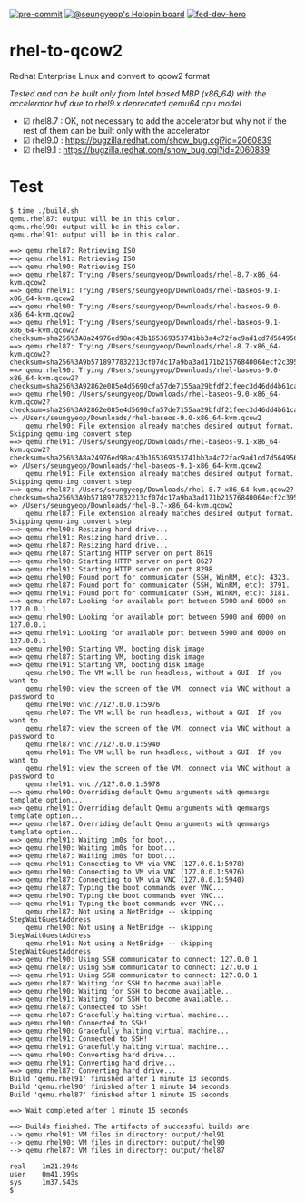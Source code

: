 [![pre-commit](https://github.com/ibm-xaas/rhel-to-qcow2/actions/workflows/pre-commit.yml/badge.svg?branch=main)](https://github.com/ibm-xaas/rhel-to-qcow2/actions/workflows/pre-commit.yml)
[![@seungyeop's Holopin board](https://holopin.me/seungyeop)](https://holopin.io/@seungyeop)
[![fed-dev-hero](https://images.credly.com/size/220x220/images/2b1a505f-ece9-445b-b830-38ef5141b5a3/IBM-Federated-Developer-Hero.png)](https://www.credly.com/badges/406d727d-0799-4de7-88fe-b0ef2528375a/public_url)

# rhel-to-qcow2
Redhat Enterprise Linux and convert to qcow2 format

*Tested and can be built only from Intel based MBP (x86_64) with the accelerator hvf due to rhel9.x deprecated qemu64 cpu model*

* &#9745; rhel8.7 : OK, not necessary to add the accelerator but why not if the rest of them can be built only with the accelerator
* &#9745; rhel9.0 : https://bugzilla.redhat.com/show_bug.cgi?id=2060839
* &#9745; rhel9.1 : https://bugzilla.redhat.com/show_bug.cgi?id=2060839

# Test
```
$ time ./build.sh
qemu.rhel87: output will be in this color.
qemu.rhel90: output will be in this color.
qemu.rhel91: output will be in this color.

==> qemu.rhel87: Retrieving ISO
==> qemu.rhel91: Retrieving ISO
==> qemu.rhel90: Retrieving ISO
==> qemu.rhel87: Trying /Users/seungyeop/Downloads/rhel-8.7-x86_64-kvm.qcow2
==> qemu.rhel91: Trying /Users/seungyeop/Downloads/rhel-baseos-9.1-x86_64-kvm.qcow2
==> qemu.rhel90: Trying /Users/seungyeop/Downloads/rhel-baseos-9.0-x86_64-kvm.qcow2
==> qemu.rhel91: Trying /Users/seungyeop/Downloads/rhel-baseos-9.1-x86_64-kvm.qcow2?checksum=sha256%3A8a24976ed98ac43b165369353741bb3a4c72fac9ad1cd7d564956ffe8a89c968
==> qemu.rhel87: Trying /Users/seungyeop/Downloads/rhel-8.7-x86_64-kvm.qcow2?checksum=sha256%3A9b5718977832213cf07dc17a9ba3ad171b21576840064ecf2c395fa7642412d2
==> qemu.rhel90: Trying /Users/seungyeop/Downloads/rhel-baseos-9.0-x86_64-kvm.qcow2?checksum=sha256%3A92862e085e4d5690cfa57de7155aa29bfdf21feec3d46dd4b61ca63293312af7
==> qemu.rhel90: /Users/seungyeop/Downloads/rhel-baseos-9.0-x86_64-kvm.qcow2?checksum=sha256%3A92862e085e4d5690cfa57de7155aa29bfdf21feec3d46dd4b61ca63293312af7 => /Users/seungyeop/Downloads/rhel-baseos-9.0-x86_64-kvm.qcow2
    qemu.rhel90: File extension already matches desired output format. Skipping qemu-img convert step
==> qemu.rhel91: /Users/seungyeop/Downloads/rhel-baseos-9.1-x86_64-kvm.qcow2?checksum=sha256%3A8a24976ed98ac43b165369353741bb3a4c72fac9ad1cd7d564956ffe8a89c968 => /Users/seungyeop/Downloads/rhel-baseos-9.1-x86_64-kvm.qcow2
    qemu.rhel91: File extension already matches desired output format. Skipping qemu-img convert step
==> qemu.rhel87: /Users/seungyeop/Downloads/rhel-8.7-x86_64-kvm.qcow2?checksum=sha256%3A9b5718977832213cf07dc17a9ba3ad171b21576840064ecf2c395fa7642412d2 => /Users/seungyeop/Downloads/rhel-8.7-x86_64-kvm.qcow2
    qemu.rhel87: File extension already matches desired output format. Skipping qemu-img convert step
==> qemu.rhel90: Resizing hard drive...
==> qemu.rhel91: Resizing hard drive...
==> qemu.rhel87: Resizing hard drive...
==> qemu.rhel87: Starting HTTP server on port 8619
==> qemu.rhel90: Starting HTTP server on port 8627
==> qemu.rhel91: Starting HTTP server on port 8298
==> qemu.rhel90: Found port for communicator (SSH, WinRM, etc): 4323.
==> qemu.rhel87: Found port for communicator (SSH, WinRM, etc): 3791.
==> qemu.rhel91: Found port for communicator (SSH, WinRM, etc): 3181.
==> qemu.rhel87: Looking for available port between 5900 and 6000 on 127.0.0.1
==> qemu.rhel90: Looking for available port between 5900 and 6000 on 127.0.0.1
==> qemu.rhel91: Looking for available port between 5900 and 6000 on 127.0.0.1
==> qemu.rhel90: Starting VM, booting disk image
==> qemu.rhel87: Starting VM, booting disk image
==> qemu.rhel91: Starting VM, booting disk image
    qemu.rhel90: The VM will be run headless, without a GUI. If you want to
    qemu.rhel90: view the screen of the VM, connect via VNC without a password to
    qemu.rhel90: vnc://127.0.0.1:5976
    qemu.rhel87: The VM will be run headless, without a GUI. If you want to
    qemu.rhel87: view the screen of the VM, connect via VNC without a password to
    qemu.rhel87: vnc://127.0.0.1:5940
    qemu.rhel91: The VM will be run headless, without a GUI. If you want to
    qemu.rhel91: view the screen of the VM, connect via VNC without a password to
    qemu.rhel91: vnc://127.0.0.1:5978
==> qemu.rhel90: Overriding default Qemu arguments with qemuargs template option...
==> qemu.rhel91: Overriding default Qemu arguments with qemuargs template option...
==> qemu.rhel87: Overriding default Qemu arguments with qemuargs template option...
==> qemu.rhel91: Waiting 1m0s for boot...
==> qemu.rhel90: Waiting 1m0s for boot...
==> qemu.rhel87: Waiting 1m0s for boot...
==> qemu.rhel91: Connecting to VM via VNC (127.0.0.1:5978)
==> qemu.rhel90: Connecting to VM via VNC (127.0.0.1:5976)
==> qemu.rhel87: Connecting to VM via VNC (127.0.0.1:5940)
==> qemu.rhel87: Typing the boot commands over VNC...
==> qemu.rhel90: Typing the boot commands over VNC...
==> qemu.rhel91: Typing the boot commands over VNC...
    qemu.rhel87: Not using a NetBridge -- skipping StepWaitGuestAddress
    qemu.rhel90: Not using a NetBridge -- skipping StepWaitGuestAddress
    qemu.rhel91: Not using a NetBridge -- skipping StepWaitGuestAddress
==> qemu.rhel90: Using SSH communicator to connect: 127.0.0.1
==> qemu.rhel87: Using SSH communicator to connect: 127.0.0.1
==> qemu.rhel91: Using SSH communicator to connect: 127.0.0.1
==> qemu.rhel87: Waiting for SSH to become available...
==> qemu.rhel90: Waiting for SSH to become available...
==> qemu.rhel91: Waiting for SSH to become available...
==> qemu.rhel87: Connected to SSH!
==> qemu.rhel87: Gracefully halting virtual machine...
==> qemu.rhel90: Connected to SSH!
==> qemu.rhel90: Gracefully halting virtual machine...
==> qemu.rhel91: Connected to SSH!
==> qemu.rhel91: Gracefully halting virtual machine...
==> qemu.rhel90: Converting hard drive...
==> qemu.rhel91: Converting hard drive...
==> qemu.rhel87: Converting hard drive...
Build 'qemu.rhel91' finished after 1 minute 13 seconds.
Build 'qemu.rhel90' finished after 1 minute 14 seconds.
Build 'qemu.rhel87' finished after 1 minute 15 seconds.

==> Wait completed after 1 minute 15 seconds

==> Builds finished. The artifacts of successful builds are:
--> qemu.rhel91: VM files in directory: output/rhel91
--> qemu.rhel90: VM files in directory: output/rhel90
--> qemu.rhel87: VM files in directory: output/rhel87

real    1m21.294s
user    0m41.399s
sys     1m37.543s
$
```
